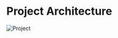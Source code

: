 <h1>Project Architecture</h1>
<div>
  
  ![Project](https://github.com/user-attachments/assets/6d95ca43-0b61-4163-bf81-1e2c485090b6)

</div>
